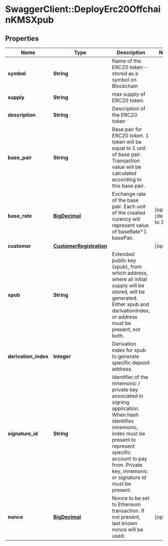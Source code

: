 # SwaggerClient::DeployErc20OffchainKMSXpub

## Properties
Name | Type | Description | Notes
------------ | ------------- | ------------- | -------------
**symbol** | **String** | Name of the ERC20 token - stored as a symbol on Blockchain | 
**supply** | **String** | max supply of ERC20 token. | 
**description** | **String** | Description of the ERC20 token | 
**base_pair** | **String** | Base pair for ERC20 token. 1 token will be equal to 1 unit of base pair. Transaction value will be calculated according to this base pair. | 
**base_rate** | [**BigDecimal**](BigDecimal.md) | Exchange rate of the base pair. Each unit of the created curency will represent value of baseRate*1 basePair. | [optional] [default to 1]
**customer** | [**CustomerRegistration**](CustomerRegistration.md) |  | [optional] 
**xpub** | **String** | Extended public key (xpub), from which address, where all initial supply will be stored, will be generated. Either xpub and derivationIndex, or address must be present, not both. | 
**derivation_index** | **Integer** | Derivation index for xpub to generate specific deposit address. | 
**signature_id** | **String** | Identifier of the mnemonic / private key associated in signing application. When hash identifies mnemonic, index must be present to represent specific account to pay from. Private key, mnemonic or signature Id must be present.  | 
**nonce** | [**BigDecimal**](BigDecimal.md) | Nonce to be set to Ethereum transaction. If not present, last known nonce will be used. | [optional] 


